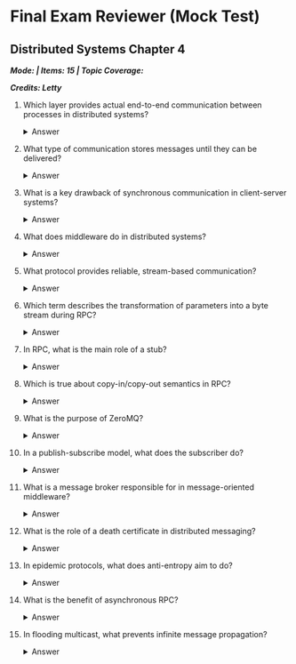 # Final Exam Reviewer (Mock Test)

## Distributed Systems Chapter 4
***Mode:  | Items: 15 | Topic Coverage:***

***Credits: Letty***

1. Which layer provides actual end-to-end communication between processes in distributed systems?
    <details markdown=1><summary markdown='span'>Answer</summary>

        ✅ Answer: Transport Layer

        Explanation: The transport layer (TCP/UDP) provides reliable or best-effort data transfer directly between applications on different machines.
    </details>

2. What type of communication stores messages until they can be delivered?
    <details markdown=1><summary markdown='span'>Answer</summary>

        ✅ Answer: Persistent

        Explanation: Persistent communication means the system holds onto the message until it reaches the receiver — even if it takes time.
    </details>

3. What is a key drawback of synchronous communication in client-server systems?
    <details markdown=1><summary markdown='span'>Answer</summary>
        
        ✅ Answer: The client must wait and cannot do anything else

        Explanation: In synchronous comm, the client blocks until the server replies — leading to potential delays and inefficiency.
    </details>

4. What does middleware do in distributed systems?
    <details markdown=1><summary markdown='span'>Answer</summary>
        ✅ Answer: Provides common services like naming and security

        Explanation: Middleware acts as a helper layer that provides functionality (e.g., marshaling, security, naming) so applications don't have to implement it themselves.
    </details>

5. What protocol provides reliable, stream-based communication?
    <details markdown=1><summary markdown='span'>Answer</summary>
        ✅ Answer: TCP

        Explanation: TCP ensures ordered, reliable delivery of a continuous stream of data — ideal for critical communications.
    </details>

6. Which term describes the transformation of parameters into a byte stream during RPC?
    <details markdown=1><summary markdown='span'>Answer</summary>
        ✅ Answer: Marshaling

        Explanation: Marshaling converts data into a format suitable for network transmission (serialization).
    </details>

7. In RPC, what is the main role of a stub?
    <details markdown=1><summary markdown='span'>Answer</summary>
        ✅ Answer: Translate local calls into network messages

        Explanation: The stub is a proxy that hides the network call — making a remote function look like a local one.
    </details>

8. Which is true about copy-in/copy-out semantics in RPC?
    <details markdown=1><summary markdown='span'>Answer</summary>
        ✅ Answer: Parameters are copied and returned at the end

        Explanation: RPC doesn't maintain shared memory; parameters are sent in, and modified versions are returned (if applicable).
    </details>

9. What is the purpose of ZeroMQ?
    <details markdown=1><summary markdown='span'>Answer</summary>
        ✅ Answer: To replace sockets with a higher-level abstraction

        Explanation: ZeroMQ provides structured messaging (e.g., request-reply, pub-sub) over raw sockets to simplify distributed programming.
    </details>

10. In a publish-subscribe model, what does the subscriber do?
    <details markdown=1><summary markdown='span'>Answer</summary>
        ✅ Answer: Listens for messages with a matching topic

        Explanation: Subscribers filter messages by topic — only receiving relevant ones (e.g., "TIME", "NEWS").
    </details>

11. What is a message broker responsible for in message-oriented middleware?
    <details markdown=1><summary markdown='span'>Answer</summary>
        ✅ Answer: Routing and transforming messages

        Explanation: A broker transforms messages and routes them appropriately, especially in heterogeneous systems (e.g., AMQP brokers).
    </details>

12. What is the role of a death certificate in distributed messaging?
    <details markdown=1><summary markdown='span'>Answer</summary>
        ✅ Answer: To indicate intentional deletion

        Explanation: Death certificates are special messages that signal a value has been removed — preventing it from being restored by sync processes.
    </details>

13. In epidemic protocols, what does anti-entropy aim to do?
    <details markdown=1><summary markdown='span'>Answer</summary>
        ✅ Answer: Equalize states across replicas

        Explanation: Anti-entropy helps all nodes slowly converge to the same data state by sharing updates randomly (pull/push).
    </details>

14. What is the benefit of asynchronous RPC?
    <details markdown=1><summary markdown='span'>Answer</summary>
        ✅ Answer: Client does not need to wait for a response

        Explanation: The client can send a request and move on without blocking — perfect for performance-critical or non-urgent tasks.
    </details>

15. In flooding multicast, what prevents infinite message propagation?
    <details markdown=1><summary markdown='span'>Answer</summary>
        ✅ Answer: Nodes ignore repeated messages

        Explanation: Each node tracks received messages — if it’s seen one before, it doesn't forward it again.
    </details>